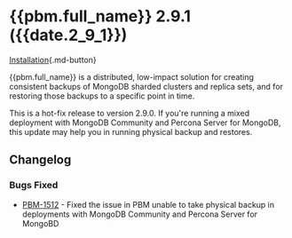 # {{pbm.full_name}} 2.9.1 ({{date.2_9_1}})

[Installation](../installation.md){.md-button}

{{pbm.full_name}} is a distributed, low-impact solution for creating consistent backups of MongoDB sharded clusters and replica sets, and for restoring those backups to a specific point in time.

This is a hot-fix release to version 2.9.0. If you're running a mixed deployment with MongoDB Community and Percona Server for MongoDB, this update may help you in running physical backup and restores. 

## Changelog

### Bugs Fixed

* [PBM-1512](https://perconadev.atlassian.net/browse/PBM-1512) - Fixed the issue in PBM unable to take physical backup in deployments with MongoDB Community and Percona Server for  MongoBD

